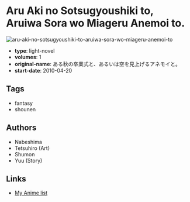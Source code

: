 # Aru Aki no Sotsugyoushiki to, Aruiwa Sora wo Miageru Anemoi to.

![aru-aki-no-sotsugyoushiki-to-aruiwa-sora-wo-miageru-anemoi-to](https://cdn.myanimelist.net/images/manga/1/238637.jpg)

-   **type**: light-novel
-   **volumes**: 1
-   **original-name**: ある秋の卒業式と、あるいは空を見上げるアネモイと。
-   **start-date**: 2010-04-20

## Tags

-   fantasy
-   shounen

## Authors

-   Nabeshima
-   Tetsuhiro (Art)
-   Shumon
-   Yuu (Story)

## Links

-   [My Anime list](https://myanimelist.net/manga/109422/Aru_Aki_no_Sotsugyoushiki_to_Aruiwa_Sora_wo_Miageru_Anemoi_to)
